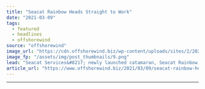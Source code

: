 ```yaml
---
title: "Seacat Rainbow Heads Straight to Work"
date: "2021-03-09"
tags: 
  - featured
  - headlines
  - offshorewind
source: "offshorewind"
image_url: "https://cdn.offshorewind.biz/wp-content/uploads/sites/2/2021/03/09101003/Seacat-Rainbow-Heads-Straight-to-Work.png"
image_fp: "/assets/img/post_thumbnails/9.png"
lead: "Seacat Services&#8217; newly launched catamaran, Seacat Rainbow, has gone straight on to a long-term"
article_url: "https://www.offshorewind.biz/2021/03/09/seacat-rainbow-heads-straight-to-work/"
---
```


---

